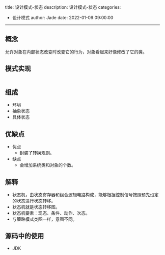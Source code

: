 title: 设计模式-状态
description: 设计模式-状态
categories:
  - 设计模式
author: Jade
date: 2022-01-06 09:00:00
---

## 概念
允许对象在内部状态改变时改变它的行为，对象看起来好像修改了它的类。

## 模式实现
```java

```

## 组成
- 环境
- 抽象状态
- 具体状态

## 优缺点
- 优点
  - 封装了转换规则。
- 缺点
  - 会增加系统类和对象的个数。

## 解释
- 状态机，由状态寄存器和组合逻辑电路构成，能够根据控制信号按照预先设定的状态进行状态转移。
- 状态机就是状态转移图。
- 状态机要素：现态、条件、动作、次态。
- 与策略模式类图一样，意图不同。

## 源码中的使用
- JDK
